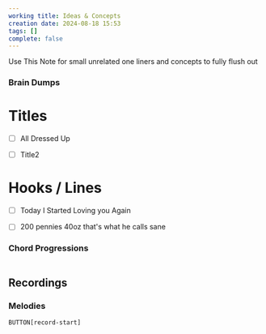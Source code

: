```yaml
---
working title: Ideas & Concepts
creation date: 2024-08-18 15:53
tags: []
complete: false
---
```



Use This Note for small unrelated one liners and concepts to fully flush out

### Brain Dumps



# Titles

- [ ] All Dressed Up
- [ ]  Title2


# Hooks / Lines

- [ ] Today I Started Loving you Again
- [ ] 200 pennies 40oz that's what he calls sane


### Chord Progressions 

```chords
```


## Recordings

### Melodies

`BUTTON[record-start]`




